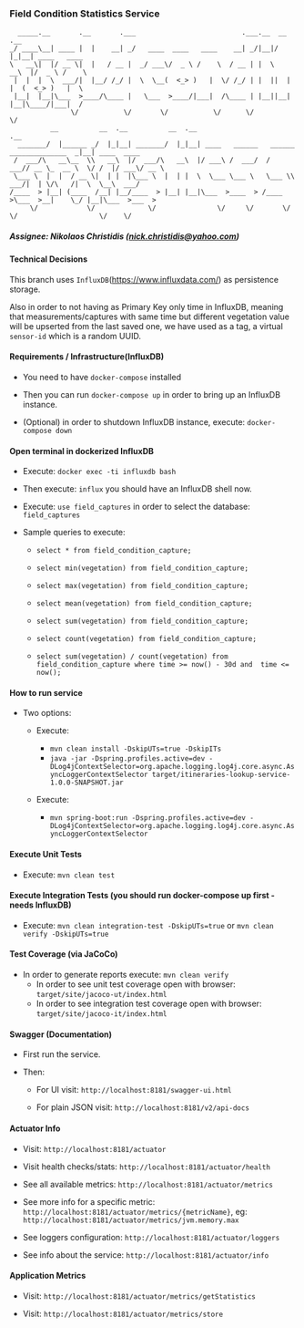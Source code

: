 ### Field Condition Statistics Service

```
  _____.__       .__       .___                          .___.__  __  .__
_/ ____\__| ____ |  |    __| _/   ____  ____   ____    __| _/|__|/  |_|__| ____   ____
\   __\|  |/ __ \|  |   / __ |  _/ ___\/  _ \ /    \  / __ | |  \   __\  |/  _ \ /    \
 |  |  |  \  ___/|  |__/ /_/ |  \  \__(  <_> )   |  \/ /_/ | |  ||  | |  (  <_> )   |  \
 |__|  |__|\___  >____/\____ |   \___  >____/|___|  /\____ | |__||__| |__|\____/|___|  /
               \/           \/       \/           \/      \/                         \/
          __          __  .__          __  .__                                          .__
  _______/  |______ _/  |_|__| _______/  |_|__| ____   ______   ______ ______________  _|__| ____  ____
 /  ___/\   __\__  \\   __\  |/  ___/\   __\  |/ ___\ /  ___/  /  ___// __ \_  __ \  \/ /  |/ ___\/ __ \
 \___ \  |  |  / __ \|  | |  |\___ \  |  | |  \  \___ \___ \   \___ \\  ___/|  | \/\   /|  \  \__\  ___/
/____  > |__| (____  /__| |__/____  > |__| |__|\___  >____  > /____  >\___  >__|    \_/ |__|\___  >___  >
     \/            \/             \/               \/     \/       \/     \/                    \/    \/

```

##### Assignee: Nikolaos Christidis (nick.christidis@yahoo.com)

#### Technical Decisions

This branch uses `InfluxDB`(https://www.influxdata.com/) as persistence storage.

Also in order to not having as Primary Key only time in InfluxDB, meaning that
measurements/captures with same time but different vegetation value will be upserted from the last saved one, 
we have used as a tag, a virtual `sensor-id` which is a random UUID.


#### Requirements / Infrastructure(InfluxDB)
* You need to have `docker-compose` installed

* Then you can run `docker-compose up` in order to bring up an InfluxDB instance.

* (Optional) in order to shutdown InfluxDB instance, execute: `docker-compose down`


#### Open terminal in dockerized InfluxDB

* Execute: `docker exec -ti influxdb bash`

* Then execute: `influx` you should have an InfluxDB shell now.

* Execute: `use field_captures` in order to select the database: `field_captures`

* Sample queries to execute: 

    * `select * from field_condition_capture;`
    
    * `select min(vegetation) from field_condition_capture;`
    
    * `select max(vegetation) from field_condition_capture;`
    
    * `select mean(vegetation) from field_condition_capture;`
    
    * `select sum(vegetation) from field_condition_capture;`

    * `select count(vegetation) from field_condition_capture;`
    
    * `select sum(vegetation) / count(vegetation) from field_condition_capture where time >= now() - 30d and  time <= now();`
    

#### How to run service
* Two options:
    * Execute: 
        * `mvn clean install -DskipUTs=true -DskipITs`
        * `java -jar -Dspring.profiles.active=dev -DLog4jContextSelector=org.apache.logging.log4j.core.async.AsyncLoggerContextSelector target/itineraries-lookup-service-1.0.0-SNAPSHOT.jar`
                
    * Execute:
        * `mvn spring-boot:run -Dspring.profiles.active=dev -DLog4jContextSelector=org.apache.logging.log4j.core.async.AsyncLoggerContextSelector`
        
        
#### Execute Unit Tests
* Execute: `mvn clean test`


#### Execute Integration Tests (you should run docker-compose up first - needs InfluxDB)
* Execute: `mvn clean integration-test -DskipUTs=true` or `mvn clean verify -DskipUTs=true`


#### Test Coverage (via JaCoCo)
* In order to generate reports execute: `mvn clean verify`
    * In order to see unit test coverage open with browser: `target/site/jacoco-ut/index.html`
    * In order to see integration test coverage open with browser: `target/site/jacoco-it/index.html`
    
    
#### Swagger (Documentation)
* First run the service.

* Then:
    * For UI visit: `http://localhost:8181/swagger-ui.html`

    * For plain JSON visit: `http://localhost:8181/v2/api-docs`
    
    
#### Actuator Info
* Visit: `http://localhost:8181/actuator`

* Visit health checks/stats: `http://localhost:8181/actuator/health`

* See all available metrics: `http://localhost:8181/actuator/metrics`

* See more info for a specific metric: `http://localhost:8181/actuator/metrics/{metricName}`, eg: `http://localhost:8181/actuator/metrics/jvm.memory.max`

* See loggers configuration: `http://localhost:8181/actuator/loggers`

* See info about the service: `http://localhost:8181/actuator/info`


#### Application Metrics
* Visit: `http://localhost:8181/actuator/metrics/getStatistics`

* Visit: `http://localhost:8181/actuator/metrics/store`
